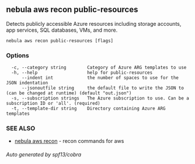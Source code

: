 ## nebula aws recon public-resources

Detects publicly accessible Azure resources including storage accounts, app services, SQL databases, VMs, and more.

```
nebula aws recon public-resources [flags]
```

### Options

```
  -c, --category string        Category of Azure ARG templates to use
  -h, --help                   help for public-resources
      --indent int             the number of spaces to use for the JSON indentation
      --jsonoutfile string     the default file to write the JSON to (can be changed at runtime) (default "out.json")
  -s, --subscription strings   The Azure subscription to use. Can be a subscription ID or 'all'. (required)
  -t, --template-dir string    Directory containing Azure ARG templates
```

### SEE ALSO

* [nebula aws recon](nebula_aws_recon.md)	 - recon commands for aws

###### Auto generated by spf13/cobra
